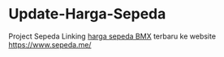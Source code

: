 # Update-Harga-Sepeda
Project Sepeda
Linking <a href="https://www.sepeda.me/sepeda/semua-yang-perlu-diketahui-dari-sepeda-bmx.html#Harga_Sepeda_BMX" target="_blank">harga sepeda BMX</a> terbaru ke website https://www.sepeda.me/
